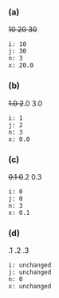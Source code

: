### (a)
~~10 20 30~~
```
i: 10
j: 30
n: 3
x: 20.0
```

### (b)
~~1.0 2~~.0 3.0
```
i: 1
j: 2
n: 3
x: 0.0
```

### (c)
~~0.1 0~~.2 0.3
```
i: 0
j: 0
n: 3
x: 0.1
```

### (d)
.1 .2 .3
```
i: unchanged
j: unchanged
n: 0
x: unchanged
```


